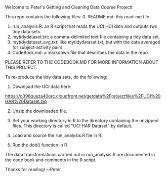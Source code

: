 Welcome to Peter's Getting and Cleaning Data Course Project!

This repo contains the following files:
0. README.md: this read-me file.
1. run_analysis.R: an R script that reads the UCI HCI data and outputs two tidy data sets.
2. mytidydataset.txt: a comma-delimited text file containing a tidy data set. 
3. mytidydataset_avg.txt: like mytidydataset.txt, but with the data averaged for subject-activity pairs.
4. CodeBook.md: a markdown file that describes the data in the repo.  

PLEASE REFER TO THE CODEBOOK.MD FOR MORE INFORMATION ABOUT THIS PROJECT.


To re-produce the tidy data sets, do the following:

1. Download the UCI data here:

https://d396qusza40orc.cloudfront.net/getdata%2Fprojectfiles%2FUCI%20HAR%20Dataset.zip

2. Unzip the downloaded file.

3. Set your working directory in R to the directory containing the unzipped files.  This directory is called "UCI HAR Dataset" by default.

4. Load and source the run_analysis.R file in R.

5. Run the doit() function in R.


The data transformations carried out in run_analysis.R are documented in the code book and comments in the R script.


Thanks for reading!
--Peter